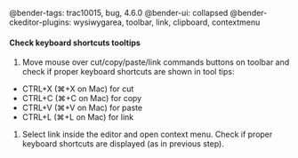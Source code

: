 @bender-tags: trac10015, bug, 4.6.0
@bender-ui: collapsed
@bender-ckeditor-plugins: wysiwygarea, toolbar, link, clipboard, contextmenu

#### Check keyboard shortcuts tooltips

1. Move mouse over cut/copy/paste/link commands buttons on toolbar and check if proper keyboard shortcuts are shown in
   tool tips:

* CTRL+X (⌘+X on Mac) for cut
* CTRL+C (⌘+C on Mac) for copy
* CTRL+V (⌘+V on Mac) for paste
* CTRL+L (⌘+L on Mac) for link

1. Select link inside the editor and open context menu. Check if proper keyboard shortcuts are displayed (as in previous
   step).
